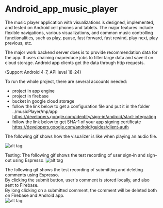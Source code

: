 # Android_app_music_player 

The music player application with visualizations is designed, implemented, and tested on Android cell phones and tablets. The major features include flexible navigations, various visualizations, and common music controlling functionalities, such as play, pause, fast forward, fast rewind, play next, play previous, etc. 

The major work backend server does is to provide recommendation data for the app. It uses chaining mapreduce jobs to filter large data and save it on cloud storage. Android app clients get the data through http requests. 

(Support Android 4-7, API level 18-24)

To run the whole project, there are several accounts needed: 
- project in app engine <br />
- project in firebase   <br />
- bucket in google cloud storage  <br />
- follow the link below to get a configuration file and put it in the folder ../musicPlayer/mp/app  <br />
https://developers.google.com/identity/sign-in/android/start-integrating    <br />
- follow the link below to get SHA-1 of your app signing certificate    <br />
https://developers.google.com/android/guides/client-auth     <br />


The following gif shows how the visualizer is like when playing an audio file. 

![alt tag](https://github.com/yingchenyingchen/Android_App_with_Appengine_MapReduce/blob/master/visualizer.gif)

Testing:
The following gif shows the test recording of user sign-in and sign-out using Espresso.
![alt tag](https://github.com/yingchenyingchen/Android_App_with_Appengine_MapReduce/blob/master/espressor_signIn_signOut_test.gif)

The following gif shows the test recording of submitting and deleting comments using Espresso.<br />
By clicking the submit button, user's comment is stored locally, and also sent to Firebase. <br />
By long clicking on a submitted comment, the comment will be deleted both on Firebase and Android app. <br />
![alt tag](https://github.com/yingchenyingchen/Android_App_with_Appengine_MapReduce/blob/master/espresso_comment_test.gif)
